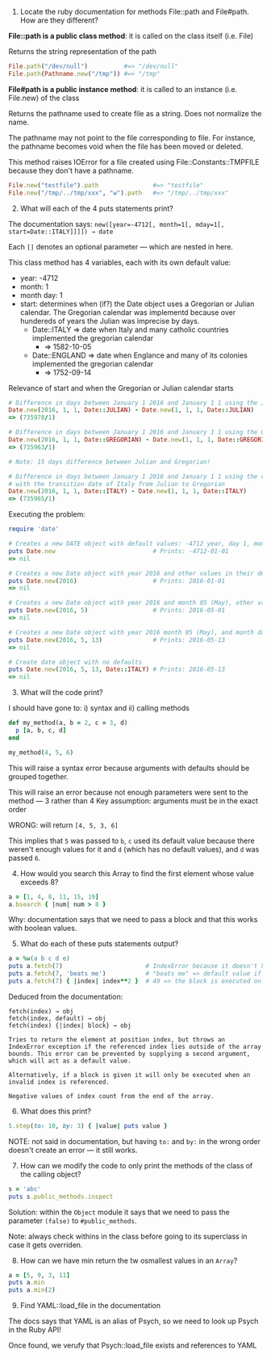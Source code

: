  1. Locate the ruby documentation for methods File::path and File#path. How are they different?

**File::path is a public class method**: it is called on the class itself (i.e. File)

Returns the string representation of the path

```ruby
File.path("/dev/null")          #=> "/dev/null"
File.path(Pathname.new("/tmp")) #=> "/tmp"
```

**File#path is a public instance method**: it is called to an instance (i.e. File.new) of the class

Returns the pathname used to create file as a string. Does not normalize the name.

The pathname may not point to the file corresponding to file. For instance, the pathname becomes void when the file has been moved or deleted.

This method raises IOError for a file created using File::Constants::TMPFILE because they don't have a pathname.

```ruby
File.new("testfile").path               #=> "testfile"
File.new("/tmp/../tmp/xxx", "w").path   #=> "/tmp/../tmp/xxx"
```

2. What will each of the 4 puts statements print?

The documentation says: `new([year=-4712[, month=1[, mday=1[, start=Date::ITALY]]]]) → date`

Each `[]` denotes an optional parameter — which are nested in here.

This class method has 4 variables, each with its own default value:
- year: -4712
- month: 1
- month day: 1
- start: determines when (if?) the Date object uses a Gregorian or Julian calendar. The Gregorian calendar was implementd because over hundereds of years the Julian was imprecise by days.
  - Date::ITALY => date when Italy and many catholic countries implemented the gregorian calendar
    - => 1582-10-05
  - Date::ENGLAND => date when Englance and many of its colonies implemented the gregorian calendar
    - => 1752-09-14

Relevance of start and when the Gregorian or Julian calendar starts
```ruby
# Difference in days between January 1 2016 and January 1 1 using the Julian calendar only
Date.new(2016, 1, 1, Date::JULIAN) - Date.new(1, 1, 1, Date::JULIAN)
=> (735978/1)

# Difference in days between January 1 2016 and January 1 1 using the Gregorian calendar only
Date.new(2016, 1, 1, Date::GREGORIAN) - Date.new(1, 1, 1, Date::GREGORIAN)
=> (735963/1)

# Note: 15 days difference between Julian and Gregorian!

# Difference in days between January 1 2016 and January 1 1 using the calendar
# with the transition date of Italy from Julian to Gregorian
Date.new(2016, 1, 1, Date::ITALY) - Date.new(1, 1, 1, Date::ITALY)
=> (735965/1)
```

Executing the problem:

```ruby
require 'date'

# Creates a new DATE object with default values: -4712 year, day 1, month 1, 0 seconds
puts Date.new                           # Prints: -4712-01-01
=> nil

# Creates a new Date object with year 2016 and other values in their default: 0
puts Date.new(2016)                     # Prints: 2016-01-01
=> nil

# Creates a new Date object with year 2016 and month 05 (May), other values to default
puts Date.new(2016, 5)                  # Prints: 2016-05-01
=> nil

# Creates a new Date object with year 2016 month 05 (May), and month day 13
puts Date.new(2016, 5, 13)              # Prints: 2016-05-13
=> nil

# Create date object with no defaults
puts Date.new(2016, 5, 13, Date::ITALY) # Prints: 2016-05-13
=> nil
```

3. What will the code print?

I should have gone to: i) syntax and ii) calling methods

```ruby
def my_method(a, b = 2, c = 3, d)
  p [a, b, c, d]
end

my_method(4, 5, 6)
```

This will raise a syntax error because arguments with defaults should be grouped together.

This will raise an error because not enough parameters were sent to the method — 3 rather than 4
Key assumption: arguments must be in the exact order

WRONG: will return `[4, 5, 3, 6]`

This implies that `5` was passed to `b`, `c` used its default value because there weren't enough values for it and `d` (which has no default values), and `d` was passed `6`.

4. How would you search this Array to find the first element whose value exceeds 8?

```ruby
a = [1, 4, 8, 11, 15, 19]
a.bsearch { |num| num > 8 }
```

Why: documentation says that we need to pass a block and that this works with boolean values.

5. What do each of these puts statements output?

```ruby
a = %w(a b c d e)
puts a.fetch(7)                       # IndexError because it doesn't have an index 7
puts a.fetch(7, 'beats me')           # "beats me" => default value if it doesn't return a valid value
puts a.fetch(7) { |index| index**2 }  # 49 => the block is executed only when an index is out of bounds, as 7 is
```

Deduced from the documentation:

    fetch(index) → obj
    fetch(index, default) → obj
    fetch(index) {|index| block} → obj

    Tries to return the element at position index, but throws an IndexError exception if the referenced index lies outside of the array bounds. This error can be prevented by supplying a second argument, which will act as a default value.

    Alternatively, if a block is given it will only be executed when an invalid index is referenced.

    Negative values of index count from the end of the array.

6. What does this print?

```ruby
5.step(to: 10, by: 3) { |value| puts value }
```

NOTE: not said in documentation, but having `to:` and `by:` in the wrong order doesn't create an error — it still works.

7. How can we modify the code to only print the methods of the class of the calling object?

```ruby
s = 'abc'
puts s.public_methods.inspect
```

Solution: within the `Object` module it says that we need to pass the parameter `(false)` to `#public_methods`.

Note: always check withins in the class before going to its superclass in case it gets overriden.

8. How can we have min return the tw osmallest values in an `Array`?

```ruby
a = [5, 9, 3, 11]
puts a.min
puts a.min(2)
```

9. Find YAML::load_file in the documentation

The docs says that YAML is an alias of Psych, so we need to look up Psych in the Ruby API!

Once found, we verufy that Psych::load_file exists and references to YAML